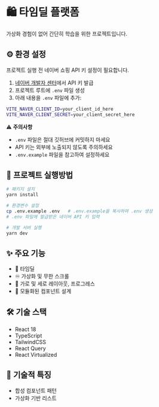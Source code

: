 # 🛍️ 타임딜 플랫폼

가상화 경험이 없어 간단히 학습을 위한 프로젝트입니다.

## ⚙️ 환경 설정

프로젝트 실행 전 네이버 쇼핑 API 키 설정이 필요합니다.

1. [네이버 개발자 센터](https://developers.naver.com/docs/serviceapi/search/shopping/shopping.md)에서 API 키 발급
2. 프로젝트 루트에 `.env` 파일 생성
3. 아래 내용을 `.env` 파일에 추가:

```bash
VITE_NAVER_CLIENT_ID=your_client_id_here
VITE_NAVER_CLIENT_SECRET=your_client_secret_here
```

⚠️ **주의사항**

- `.env` 파일은 절대 깃허브에 커밋하지 마세요
- API 키는 외부에 노출되지 않도록 주의하세요
- `.env.example` 파일을 참고하여 설정하세요

## 🚀 프로젝트 실행방법

```bash
# 패키지 설치
yarn install

# 환경변수 설정
cp .env.example .env   # .env.example을 복사하여 .env 생성
# .env 파일에 발급받은 네이버 API 키 입력

# 개발 서버 실행
yarn dev
```

## ✨ 주요 기능

- 🔄 타임딜
- ♾️ 가상화 및 무한 스크롤
- 🎯 가로 및 세로 레이아웃, 프로그레스
- 🎨 모듈화된 컴포넌트 설계

## 🛠️ 기술 스택

- React 18
- TypeScript
- TailwindCSS
- React Query
- React Virtualized

## 🌟 기술적 특징

- 합성 컴포넌트 패턴
- 가상화 기반 리스트
